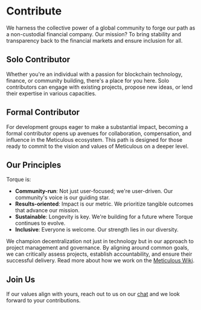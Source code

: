 # Contribute
We harness the collective power of a global community to forge our path as a non-custodial financial company. Our mission? To bring stability and transparency back to the financial markets and ensure inclusion for all.

## Solo Contributor
Whether you're an individual with a passion for blockchain technology, finance, or community building, there's a place for you here. Solo contributors can engage with existing projects, propose new ideas, or lend their expertise in various capacities.

## Formal Contributor
For development groups eager to make a substantial impact, becoming a formal contributor opens up avenues for collaboration, compensation, and influence in the Meticulous ecosystem. This path is designed for those ready to commit to the vision and values of Meticulous on a deeper level.

## Our Principles

Torque is:
- **Community-run**: Not just user-focused; we're user-driven. Our community's voice is our guiding star.
- **Results-oriented**: Impact is our metric. We prioritize tangible outcomes that advance our mission.
- **Sustainable**: Longevity is key. We're building for a future where Torque continues to evolve.
- **Inclusive**: Everyone is welcome. Our strength lies in our diversity.

We champion decentralization not just in technology but in our approach to project management and governance. By aligning around common goals, we can critically assess projects, establish accountability, and ensure their successful delivery. Read more about how we work on the [Meticulous Wiki](#).

## Join Us

If our values align with yours, reach out to us on our [chat](https://t.me/torquefi) and we look forward to your contributions.
